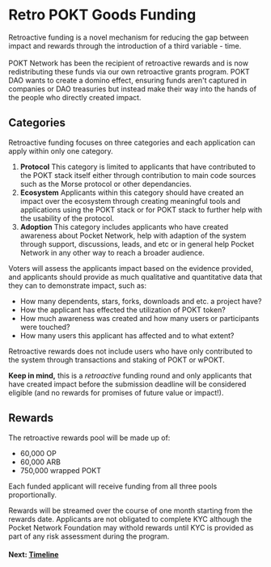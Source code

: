 # Retro POKT Goods Funding

Retroactive funding is a novel mechanism for reducing the gap between impact and rewards through the introduction of a third variable - time. \
\
POKT Network has been the recipient of retroactive rewards and is now redistributing these funds via our own retroactive grants program. POKT DAO wants to create a domino effect, ensuring funds aren't captured in companies or DAO treasuries but instead make their way into the hands of the people who directly created impact.&#x20;

## Categories

Retroactive funding focuses on three categories and each application can apply within only one category.&#x20;

1. **Protocol** This category is limited to applicants that have contributed to the POKT stack itself either through contribution to main code sources such as the Morse protocol or other dependancies.
2. **Ecosystem** Applicants within this category should have created an impact over the ecosystem through creating meaningful tools and applications using the POKT stack or for POKT stack to further help with the usability of the protocol.
3. **Adoption** This category includes applicants who have created awareness about Pocket Network, help with adaption of the system through support, discussions, leads, and etc or in general help Pocket Network in any other way to reach a broader audience.

Voters will assess the applicants impact based on the evidence provided, and applicants should provide as much qualitative and quantitative data that they can to demonstrate impact, such as:

* How many dependents, stars, forks, downloads and etc. a project have?
* How the applicant has effected the utilization of POKT token?
* How much awareness was created and how many users or participants were touched?
* How many users this applicant has affected and to what extent?

Retroactive rewards does not include users who have only contributed to the system through transactions and staking of POKT or wPOKT.

**Keep in mind,** this is a _retroactive_ funding round and only applicants that have created impact before the submission deadline will be considered eligible (and no rewards for promises of future value or impact!).

## Rewards

The retroactive rewards pool will be made up of:

* 60,000 OP
* 60,000 ARB
* 750,000 wrapped POKT

Each funded applicant will receive funding from all three pools proportionally.

Rewards will be streamed over the course of one month starting from the rewards date. Applicants are not obligated to complete KYC although the Pocket Network Foundation may withold rewards until KYC is provided as part of any risk assessment during the program.

#### Next: [Timeline](timeline.md)
